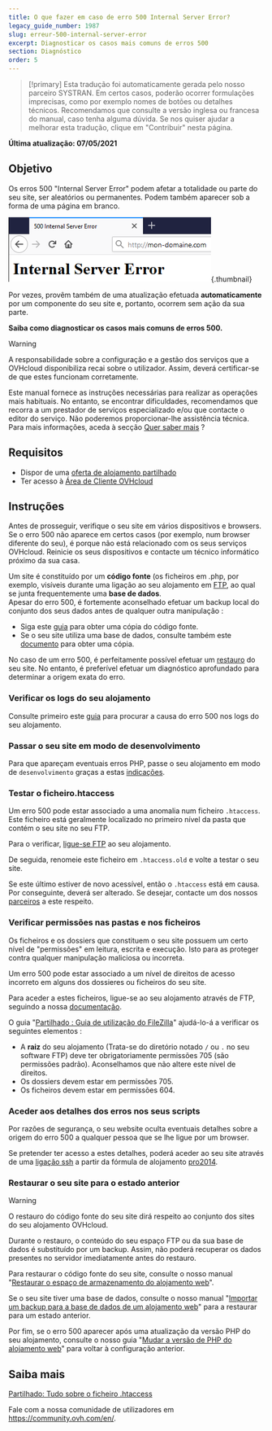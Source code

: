 ```yaml
---
title: O que fazer em caso de erro 500 Internal Server Error?
legacy_guide_number: 1987
slug: erreur-500-internal-server-error
excerpt: Diagnosticar os casos mais comuns de erros 500
section: Diagnóstico
order: 5
---
```


> [!primary]
> Esta tradução foi automaticamente gerada pelo nosso parceiro SYSTRAN. Em certos casos, poderão ocorrer formulações imprecisas, como por exemplo nomes de botões ou detalhes técnicos. Recomendamos que consulte a versão inglesa ou francesa do manual, caso tenha alguma dúvida. Se nos quiser ajudar a melhorar esta tradução, clique em "Contribuir" nesta página.
>

**Última atualização: 07/05/2021**

## Objetivo

Os erros 500 "Internal Server Error" podem afetar a totalidade ou parte do seu site, ser aleatórios ou permanentes. Podem também aparecer sob a forma de uma página em branco.

![error500](images/error-500-2.png){.thumbnail}

Por vezes, provêm também de uma atualização efetuada **automaticamente** por um componente do seu site e, portanto, ocorrem sem ação da sua parte.

**Saiba como diagnosticar os casos mais comuns de erros 500.**

> [!warning]
>
> A responsabilidade sobre a configuração e a gestão dos serviços que a OVHcloud disponibiliza recai sobre o utilizador. Assim, deverá certificar-se de que estes funcionam corretamente.
>
> Este manual fornece as instruções necessárias para realizar as operações mais habituais. No entanto, se encontrar dificuldades, recomendamos que recorra a um prestador de serviços especializado e/ou que contacte o editor do serviço. Não poderemos proporcionar-lhe assistência técnica. Para mais informações, aceda à secção [Quer saber mais](#gofurther) ?
>

## Requisitos

- Dispor de uma [oferta de alojamento partilhado](https://www.ovh.pt/alojamento-partilhado/)
- Ter acesso à [Área de Cliente OVHcloud](https://www.ovh.com/auth/?action=gotomanager&from=https://www.ovh.pt/&ovhSubsidiary=pt)

## Instruções

Antes de prosseguir, verifique o seu site em vários dispositivos e browsers. Se o erro 500 não aparece em certos casos (por exemplo, num browser diferente do seu), é porque não está relacionado com os seus serviços OVHcloud. Reinicie os seus dispositivos e contacte um técnico informático próximo da sua casa.

Um site é constituído por um **código fonte** (os ficheiros em .php, por exemplo, visíveis durante uma ligação ao seu alojamento em [FTP](../aceder-espaco-de-armazenamento-ftp-alojamento-web/), ao qual se junta frequentemente uma **base de dados**.
<br>Apesar do erro 500, é fortemente aconselhado efetuar um backup local do conjunto dos seus dados antes de qualquer outra manipulação :

- Siga este [guia](../partilhado_guia_de_utilizacao_do_filezilla/) para obter uma cópia do código fonte.
- Se o seu site utiliza uma base de dados, consulte também este [documento](../partilhado_guia_de_exportacao_de_uma_base_de_dados_mysql/) para obter uma cópia.

No caso de um erro 500, é perfeitamente possível efetuar um [restauro](#restore) do seu site. No entanto, é preferível efetuar um diagnóstico aprofundado para determinar a origem exata do erro.

### Verificar os logs do seu alojamento

Consulte primeiro este [guia](../partilhado_consultar_as_estatisticas_e_os_logs_do_meu_site/) para procurar a causa do erro 500 nos logs do seu alojamento.

### Passar o seu site em modo de desenvolvimento

Para que apareçam eventuais erros PHP, passe o seu alojamento em modo de `desenvolvimento` graças a estas [indicações](../modificar_o_ambiente_de_execucao_do_meu_alojamento_web/#2-alterar-a-configuracao-do-alojamento-web).

### Testar o ficheiro.htaccess

Um erro 500 pode estar associado a uma anomalia num ficheiro `.htaccess`. Este ficheiro está geralmente localizado no primeiro nível da pasta que contém o seu site no seu FTP.

Para o verificar, [ligue-se FTP](../aceder-espaco-de-armazenamento-ftp-alojamento-web/) ao seu alojamento.

De seguida, renomeie este ficheiro em `.htaccess.old` e volte a testar o seu site.

Se este último estiver de novo acessível, então o `.htaccess` está em causa. Por conseguinte, deverá ser alterado. Se desejar, contacte um dos nossos [parceiros](https://partner.ovhcloud.com/pt/directory/) a este respeito.

### Verificar permissões nas pastas e nos ficheiros

Os ficheiros e os dossiers que constituem o seu site possuem um certo nível de "permissões" em leitura, escrita e execução. Isto para as proteger contra qualquer manipulação maliciosa ou incorreta.

Um erro 500 pode estar associado a um nível de direitos de acesso incorreto em alguns dos dossieres ou ficheiros do seu site.

Para aceder a estes ficheiros, ligue-se ao seu alojamento através de FTP, seguindo a nossa [documentação](../aceder-espaco-de-armazenamento-ftp-alojamento-web/).

O guia "[Partilhado : Guia de utilização do FileZilla](../partilhado_guia_de_utilizacao_do_filezilla/#permissoes-de-pastas-e-ficheiros)" ajudá-lo-á a verificar os seguintes elementos :

- A **raiz** do seu alojamento (Trata-se do diretório notado `/` ou `.` no seu software FTP) deve ter obrigatoriamente permissões 705 (são permissões padrão). Aconselhamos que não altere este nível de direitos.
- Os dossiers devem estar em permissões 705.
- Os ficheiros devem estar em permissões 604.

### Aceder aos detalhes dos erros nos seus scripts

Por razões de segurança, o seu website oculta eventuais detalhes sobre a origem do erro 500 a qualquer pessoa que se lhe ligue por um browser.

Se pretender ter acesso a estes detalhes, poderá aceder ao seu site através de uma [ligação ssh](../partilhado_o_ssh_nos_alojamentos_partilhados/) a partir da fórmula de alojamento [pro2014](https://www.ovh.pt/alojamento-partilhado/alojamento-partilhado-pro.xml).

### Restaurar o seu site para o estado anterior <a name="restore"></a>

> [!warning]
>
> O restauro do código fonte do seu site dirá respeito ao conjunto dos sites do seu alojamento OVHcloud.
>
> Durante o restauro, o conteúdo do seu espaço FTP ou da sua base de dados é substituído por um backup. Assim, não poderá recuperar os dados presentes no servidor imediatamente antes do restauro.
>

Para restaurar o código fonte do seu site, consulte o nosso manual "[Restaurar o espaço de armazenamento do alojamento web](../restauracao-ftp-filezilla-area-de-cliente/)".

Se o seu site tiver uma base de dados, consulte o nosso manual "[Importar um backup para a base de dados de um alojamento web](../partilhado_guia_de_importacao_de_uma_base_de_dados_mysql/#restaurar-um-backup-a-partir-da-area-de-cliente)" para a restaurar para um estado anterior.

Por fim, se o erro 500 aparecer após uma atualização da versão PHP do seu alojamento, consulte o nosso guia "[Mudar a versão de PHP do alojamento web](../configurar_o_php_num_alojamento_web_alojamentos_2014_ovh/)" para voltar à configuração anterior.

## Saiba mais <a name="gofurther"></a>

[Partilhado: Tudo sobre o ficheiro .htaccess](../partilhado_tudo_sobre_o_ficheiro_htaccess/)

Fale com a nossa comunidade de utilizadores em <https://community.ovh.com/en/>.
